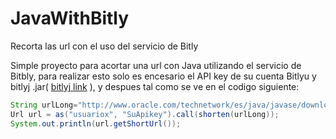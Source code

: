 # JavaWithBitly
Recorta las url con el uso del servicio de Bitly

Simple proyecto para acortar una url con Java utilizando el servicio de Bitbly, para realizar esto solo es encesario el API key de su cuenta Bitlyu y bitlyj .jar( [bitlyj link](https://code.google.com/p/bitlyj/) ), y despues tal como se ve en el codigo siguiente:

```Java
String urlLong="http://www.oracle.com/technetwork/es/java/javase/downloads/jdk7-downloads-1880260.html";
Url url = as("usuariox", "SuApikey").call(shorten(urlLong));
System.out.println(url.getShortUrl());
```		
